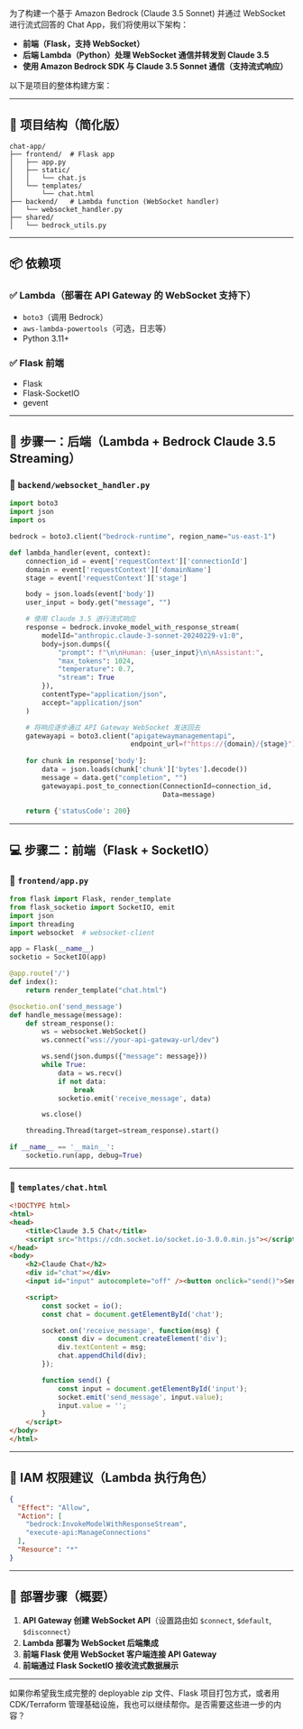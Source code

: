 为了构建一个基于 Amazon Bedrock (Claude 3.5 Sonnet) 并通过 WebSocket 进行流式回答的 Chat App，我们将使用以下架构：

* **前端（Flask，支持 WebSocket）**
* **后端 Lambda（Python）处理 WebSocket 通信并转发到 Claude 3.5**
* **使用 Amazon Bedrock SDK 与 Claude 3.5 Sonnet 通信（支持流式响应）**

以下是项目的整体构建方案：

---

## 🧩 项目结构（简化版）

```
chat-app/
├── frontend/  # Flask app
│   ├── app.py
│   ├── static/
│   │   └── chat.js
│   └── templates/
│       └── chat.html
├── backend/   # Lambda function (WebSocket handler)
│   └── websocket_handler.py
├── shared/
│   └── bedrock_utils.py
```

---

## 📦 依赖项

### ✅ Lambda（部署在 API Gateway 的 WebSocket 支持下）

* `boto3`（调用 Bedrock）
* `aws-lambda-powertools`（可选，日志等）
* Python 3.11+

### ✅ Flask 前端

* Flask
* Flask-SocketIO
* gevent

---

## 🔧 步骤一：后端（Lambda + Bedrock Claude 3.5 Streaming）

### 🔹 `backend/websocket_handler.py`

```python
import boto3
import json
import os

bedrock = boto3.client("bedrock-runtime", region_name="us-east-1")

def lambda_handler(event, context):
    connection_id = event['requestContext']['connectionId']
    domain = event['requestContext']['domainName']
    stage = event['requestContext']['stage']

    body = json.loads(event['body'])
    user_input = body.get("message", "")

    # 使用 Claude 3.5 进行流式响应
    response = bedrock.invoke_model_with_response_stream(
        modelId="anthropic.claude-3-sonnet-20240229-v1:0",
        body=json.dumps({
            "prompt": f"\n\nHuman: {user_input}\n\nAssistant:",
            "max_tokens": 1024,
            "temperature": 0.7,
            "stream": True
        }),
        contentType="application/json",
        accept="application/json"
    )

    # 将响应逐步通过 API Gateway WebSocket 发送回去
    gatewayapi = boto3.client("apigatewaymanagementapi",
                              endpoint_url=f"https://{domain}/{stage}")
    
    for chunk in response['body']:
        data = json.loads(chunk['chunk']['bytes'].decode())
        message = data.get("completion", "")
        gatewayapi.post_to_connection(ConnectionId=connection_id,
                                      Data=message)
    
    return {'statusCode': 200}
```

---

## 💻 步骤二：前端（Flask + SocketIO）

### 🔹 `frontend/app.py`

```python
from flask import Flask, render_template
from flask_socketio import SocketIO, emit
import json
import threading
import websocket  # websocket-client

app = Flask(__name__)
socketio = SocketIO(app)

@app.route('/')
def index():
    return render_template("chat.html")

@socketio.on('send_message')
def handle_message(message):
    def stream_response():
        ws = websocket.WebSocket()
        ws.connect("wss://your-api-gateway-url/dev")

        ws.send(json.dumps({"message": message}))
        while True:
            data = ws.recv()
            if not data:
                break
            socketio.emit('receive_message', data)

        ws.close()

    threading.Thread(target=stream_response).start()

if __name__ == '__main__':
    socketio.run(app, debug=True)
```

---

### 🔹 `templates/chat.html`

```html
<!DOCTYPE html>
<html>
<head>
    <title>Claude 3.5 Chat</title>
    <script src="https://cdn.socket.io/socket.io-3.0.0.min.js"></script>
</head>
<body>
    <h2>Claude Chat</h2>
    <div id="chat"></div>
    <input id="input" autocomplete="off" /><button onclick="send()">Send</button>

    <script>
        const socket = io();
        const chat = document.getElementById('chat');

        socket.on('receive_message', function(msg) {
            const div = document.createElement('div');
            div.textContent = msg;
            chat.appendChild(div);
        });

        function send() {
            const input = document.getElementById('input');
            socket.emit('send_message', input.value);
            input.value = '';
        }
    </script>
</body>
</html>
```

---

## 🔐 IAM 权限建议（Lambda 执行角色）

```json
{
  "Effect": "Allow",
  "Action": [
    "bedrock:InvokeModelWithResponseStream",
    "execute-api:ManageConnections"
  ],
  "Resource": "*"
}
```

---

## 🚀 部署步骤（概要）

1. **API Gateway 创建 WebSocket API**（设置路由如 `$connect`, `$default`, `$disconnect`）
2. **Lambda 部署为 WebSocket 后端集成**
3. **前端 Flask 使用 WebSocket 客户端连接 API Gateway**
4. **前端通过 Flask SocketIO 接收流式数据展示**

---

如果你希望我生成完整的 deployable zip 文件、Flask 项目打包方式，或者用 CDK/Terraform 管理基础设施，我也可以继续帮你。是否需要这些进一步的内容？
